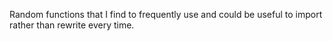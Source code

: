 Random functions that I find to frequently use and could be useful to import rather than rewrite every time.